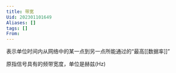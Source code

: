 ```yaml
---
title: 带宽
Uid: 202301101649
Aliases: []
tags: []
From: 
---
```

表示单位时间内从网络中的某一点到另一点所能通过的“最高[[数据率]]”

原指信号具有的频带宽度，单位是赫兹(Hz)